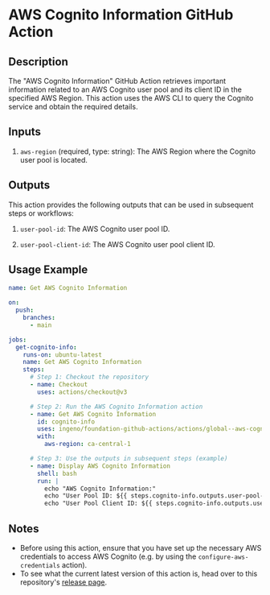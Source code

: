 # AWS Cognito Information GitHub Action

## Description

The "AWS Cognito Information" GitHub Action retrieves important information related to an AWS Cognito user pool and its client ID in the specified AWS Region. This action uses the AWS CLI to query the Cognito service and obtain the required details.

## Inputs

1. `aws-region` (required, type: string): The AWS Region where the Cognito user pool is located.

## Outputs

This action provides the following outputs that can be used in subsequent steps or workflows:

1. `user-pool-id`: The AWS Cognito user pool ID.

2. `user-pool-client-id`: The AWS Cognito user pool client ID.

## Usage Example

```yaml
name: Get AWS Cognito Information

on:
  push:
    branches:
      - main

jobs:
  get-cognito-info:
    runs-on: ubuntu-latest
    name: Get AWS Cognito Information
    steps:
      # Step 1: Checkout the repository
      - name: Checkout
        uses: actions/checkout@v3

      # Step 2: Run the AWS Cognito Information action
      - name: Get AWS Cognito Information
        id: cognito-info
        uses: ingeno/foundation-github-actions/actions/global--aws-cognito-info@<latest>
        with:
          aws-region: ca-central-1

      # Step 3: Use the outputs in subsequent steps (example)
      - name: Display AWS Cognito Information
        shell: bash
        run: |
          echo "AWS Cognito Information:"
          echo "User Pool ID: ${{ steps.cognito-info.outputs.user-pool-id }}"
          echo "User Pool Client ID: ${{ steps.cognito-info.outputs.user-pool-client-id }}"
```

## Notes

- Before using this action, ensure that you have set up the necessary AWS credentials to access AWS Cognito (e.g. by using the `configure-aws-credentials` action).
- To see what the current latest version of this action is, head over to this repository's [release page](https://github.com/ingeno/foundation-github-actions/releases).
